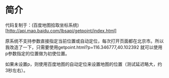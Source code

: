 # 简介
代码复制于：(百度地图拾取坐标系统)[http://api.map.baidu.com/lbsapi/getpoint/index.html]

原系统不支持参数直接指定当前位置或自动定位，每次打开页面都在北京市。所以我改造了一下，只需要使用getpoint.html?p=116.346777,40.102392 就可以使用p参数指定的位置做为初使位置。

如果未设置p，则使用百度地图的自动定位来设置地图的位置（测试延迟略大，约3秒左右）。

